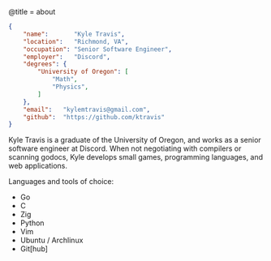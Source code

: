 @title = about

```json
{
    "name":       "Kyle Travis",
    "location":   "Richmond, VA",
    "occupation": "Senior Software Engineer",
    "employer":   "Discord",
    "degrees": {
        "University of Oregon": [
            "Math",
            "Physics",
        ]
    },
    "email":   "kylemtravis@gmail.com",
    "github":  "https://github.com/ktravis"
}
```

Kyle Travis is a graduate of the University of Oregon, and works as a senior software engineer at Discord. When not negotiating with compilers or scanning godocs, Kyle develops small games, programming languages, and web applications.


Languages and tools of choice:

- Go
- C
- Zig
- Python
- Vim
- Ubuntu / Archlinux
- Git[hub]
